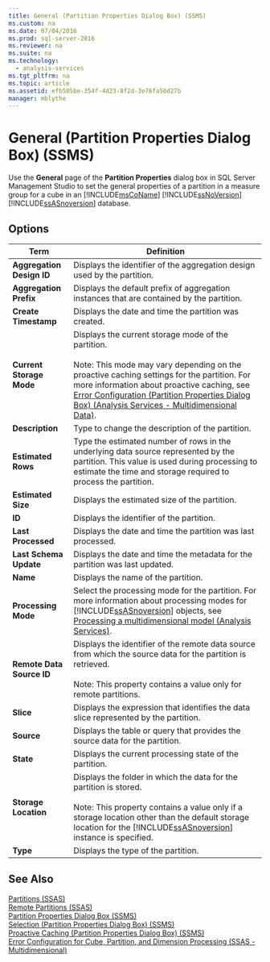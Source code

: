 ```yaml
---
title: General (Partition Properties Dialog Box) (SSMS)
ms.custom: na
ms.date: 07/04/2016
ms.prod: sql-server-2016
ms.reviewer: na
ms.suite: na
ms.technology: 
  - analysis-services
ms.tgt_pltfrm: na
ms.topic: article
ms.assetid: efb505be-354f-4d23-8f2d-3e76fa50d27b
manager: mblythe
---
```

# General (Partition Properties Dialog Box) (SSMS)
Use the **General** page of the **Partition Properties** dialog box in SQL Server Management Studio to set the general properties of a partition in a measure group for a cube in an [!INCLUDE[msCoName](../../Topics/TopicNameContainA/includes/msCoName_md.md)] [!INCLUDE[ssNoVersion](../../Topics/TopicNameContainA/includes/ssNoVersion_md.md)] [!INCLUDE[ssASnoversion](../../Topics/TopicNameContainA/includes/ssASnoversion_md.md)] database.  
  
## Options  
  
|Term|Definition|  
|----------|----------------|  
|**Aggregation Design ID**|Displays the identifier of the aggregation design used by the partition.|  
|**Aggregation Prefix**|Displays the default prefix of aggregation instances that are contained by the partition.|  
|**Create Timestamp**|Displays the date and time the partition was created.|  
|**Current Storage Mode**|Displays the current storage mode of the partition.<br /><br /> Note: This mode may vary depending on the proactive caching settings for the partition. For more information about proactive caching, see [Error Configuration (Partition Properties Dialog Box) (Analysis Services - Multidimensional Data)](assetId:///422660b2-4d80-4165-b1c9-3963bcde556b).|  
|**Description**|Type to change the description of the partition.|  
|**Estimated Rows**|Type the estimated number of rows in the underlying data source represented by the partition. This value is used during processing to estimate the time and storage required to process the partition.|  
|**Estimated Size**|Displays the estimated size of the partition.|  
|**ID**|Displays the identifier of the partition.|  
|**Last Processed**|Displays the date and time the partition was last processed.|  
|**Last Schema Update**|Displays the date and time the metadata for the partition was last updated.|  
|**Name**|Displays the name of the partition.|  
|**Processing Mode**|Select the processing mode for the partition. For more information about processing modes for [!INCLUDE[ssASnoversion](../../Topics/TopicNameContainA/includes/ssASnoversion_md.md)] objects, see [Processing a multidimensional model (Analysis Services)](../../Topics/TopicNameContainA/Processing-a-multidimensional-model--Analysis-Services-.md).|  
|**Remote Data Source ID**|Displays the identifier of the remote data source from which the source data for the partition is retrieved.<br /><br /> Note: This property contains a value only for remote partitions.|  
|**Slice**|Displays the expression that identifies the data slice represented by the partition.|  
|**Source**|Displays the table or query that provides the source data for the partition.|  
|**State**|Displays the current processing state of the partition.|  
|**Storage Location**|Displays the folder in which the data for the partition is stored.<br /><br /> Note: This property contains a value only if a storage location other than the default storage location for the [!INCLUDE[ssASnoversion](../../Topics/TopicNameContainA/includes/ssASnoversion_md.md)] instance is specified.|  
|**Type**|Displays the type of the partition.|  
  
## See Also  
 [Partitions (SSAS)](assetId:///cd10ad00-468c-4d49-9f8d-873494d04b4f)   
 [Remote Partitions (SSAS)](assetId:///63f5d9f5-c6b6-4ceb-94fe-7b6c396d10bb)   
 [Partition Properties Dialog Box (SSMS)](../../Topics/TopicNameNotContainA/Partition-Properties-Dialog-Box--SSMS-.md)   
 [Selection (Partition Properties Dialog Box) (SSMS)](../../Topics/TopicNameNotContainA/Selection--Partition-Properties-Dialog-Box---SSMS-.md)   
 [Proactive Caching (Partition Properties Dialog Box) (SSMS)](../../Topics/TopicNameNotContainA/Proactive-Caching--Partition-Properties-Dialog-Box---SSMS-.md)   
 [Error Configuration for Cube, Partition, and Dimension Processing (SSAS - Multidimensional)](../../Topics/TopicNameNotContainA/Error-Configuration-for-Cube--Partition--and-Dimension-Processing--SSAS---Multidimensional-.md)